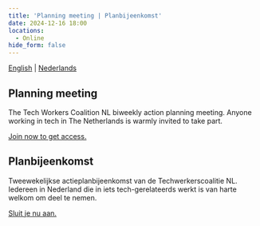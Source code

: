 ```yaml
---
title: 'Planning meeting | Planbijeenkomst'
date: 2024-12-16 18:00
locations:
  - Online
hide_form: false
---
```


[English](#planning-meeting) | [Nederlands](#planbijeenkomst)

## Planning meeting

The Tech Workers Coalition NL biweekly action planning meeting. Anyone working in tech in The Netherlands is warmly invited to take part.

[Join now to get access.](https://techwerkers.nl/en/join)

## Planbijeenkomst

Tweewekelijkse actieplanbijeenkomst van de Techwerkerscoalitie NL. Iedereen in Nederland die in iets tech-gerelateerds werkt is van harte welkom om deel te nemen.

[Sluit je nu aan.](https://techwerkers.nl/en/join)

